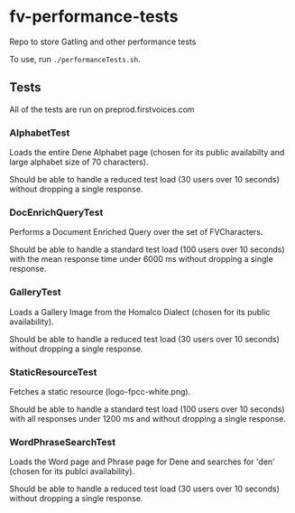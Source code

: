 # fv-performance-tests
Repo to store Gatling and other performance tests

To use, run `./performanceTests.sh`. 

## Tests

All of the tests are run on preprod.firstvoices.com

### AlphabetTest
Loads the entire Dene Alphabet page (chosen for its public availabilty and large alphabet size of 70 characters).

Should be able to handle a reduced test load (30 users over 10 seconds) without dropping a single response.

### DocEnrichQueryTest
Performs a Document Enriched Query over the set of FVCharacters.

Should be able to handle a standard test load (100 users over 10 seconds) with the mean response time under 6000 ms without dropping a single response.

### GalleryTest
Loads a Gallery Image from the Homalco Dialect (chosen for its public availability).

Should be able to handle a reduced test load (30 users over 10 seconds) without dropping a single response.

### StaticResourceTest
Fetches a static resource (logo-fpcc-white.png).

Should be able to handle a standard test load (100 users over 10 seconds) with all responses under 1200 ms and without dropping a single response.

### WordPhraseSearchTest
Loads the Word page and Phrase page for Dene and searches for 'den' (chosen for its publci availability).

Should be able to handle a reduced test load (30 users over 10 seconds) without dropping a single response.
